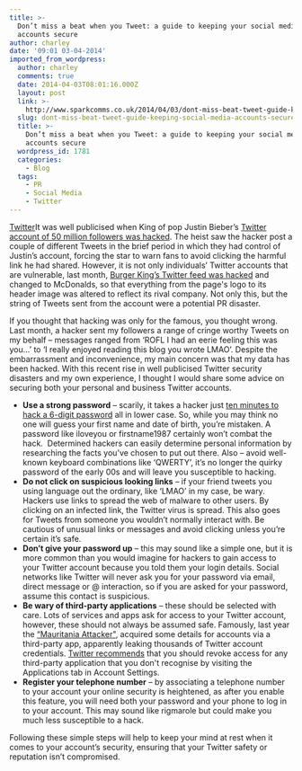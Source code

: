 ```yaml
---
title: >-
  Don’t miss a beat when you Tweet: a guide to keeping your social media
  accounts secure 
author: charley
date: '09:01 03-04-2014'
imported_from_wordpress:
  author: charley
  comments: true
  date: 2014-04-03T08:01:16.000Z
  layout: post
  link: >-
    http://www.sparkcomms.co.uk/2014/04/03/dont-miss-beat-tweet-guide-keeping-social-media-accounts-secure/
  slug: dont-miss-beat-tweet-guide-keeping-social-media-accounts-secure
  title: >-
    Don’t miss a beat when you Tweet: a guide to keeping your social media
    accounts secure 
  wordpress_id: 1781
  categories:
    - Blog
  tags:
    - PR
    - Social Media
    - Twitter
---
```


[Twitter](Twitter-150x150.png)It was well publicised when King of pop Justin Bieber’s [Twitter account of 50 million followers was hacked](http://www.scmagazine.com/justin-biebers-twitter-account-hacked/article/337597/). The heist saw the hacker post a couple of different Tweets in the brief period in which they had control of Justin’s account, forcing the star to warn fans to avoid clicking the harmful link he had shared. However, it is not only individuals’ Twitter accounts that are vulnerable, last month, [Burger King’s Twitter feed was hacked](http://www.businessinsider.com/burger-kings-twitter-has-just-been-hacked-and-converted-to-mcdonalds-2013-2) and changed to McDonalds, so that everything from the page's logo to its header image was altered to reflect its rival company. Not only this, but the string of Tweets sent from the account were a potential PR disaster.

If you thought that hacking was only for the famous, you thought wrong. Last month, a hacker sent my followers a range of cringe worthy Tweets on my behalf – messages ranged from ‘ROFL I had an eerie feeling this was you…’ to ‘I really enjoyed reading this blog you wrote LMAO’. Despite the embarrassment and inconvenience, my main concern was that my data has been hacked. With this recent rise in well publicised Twitter security disasters and my own experience, I thought I would share some advice on securing both your personal and business Twitter accounts.

  * **Use a strong password** – scarily, it takes a hacker just [ten minutes to hack a 6-digit password](http://i-sight.com/corporate-security/cracking-the-code-on-password-protection/) all in lower case. So, while you may think no one will guess your first name and date of birth, you’re mistaken. A password like iloveyou or firstname1987 certainly won’t combat the hack.  Determined hackers can easily determine personal information by researching the facts you’ve chosen to put out there. Also – avoid well-known keyboard combinations like ‘QWERTY’, it’s no longer the quirky password of the early 00s and will leave you susceptible to hacking.
  * **Do not click on suspicious looking links** – if your friend tweets you using language out the ordinary, like ‘LMAO’ in my case, be wary. Hackers use links to spread the web of malware to other users. By clicking on an infected link, the Twitter virus is spread. This also goes for Tweets from someone you wouldn’t normally interact with. Be cautious of unusual links or messages and avoid clicking unless you’re certain it’s safe.
  * **Don’t give your password up** – this may sound like a simple one, but it is more common than you would imagine for hackers to gain access to your Twitter account because you told them your login details. Social networks like Twitter will never ask you for your password via email, direct message or @ interaction, so if you are asked for your password, assume this contact is suspicious.
  * **Be wary of third-party applications** – these should be selected with care. Lots of services and apps ask for access to your Twitter account, however, these should not always be assumed safe. Famously, last year the [“Mauritania Attacker"](http://www.theguardian.com/technology/2013/aug/21/twitter-denies-mauritania-attacker-hack), acquired some details for accounts via a third-party app, apparently leaking thousands of Twitter account credentials. [Twitter recommends](https://support.twitter.com/articles/76036-keeping-your-account-secure) that you should revoke access for any third-party application that you don't recognise by visiting the Applications tab in Account Settings.
  * **Register your telephone number** – by associating a telephone number to your account your online security is heightened, as after you enable this feature, you will need both your password and your phone to log in to your account. This may sound like rigmarole but could make you much less susceptible to a hack.

Following these simple steps will help to keep your mind at rest when it comes to your account’s security, ensuring that your Twitter safety or reputation isn’t compromised. 
